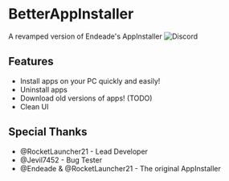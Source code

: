 # BetterAppInstaller
A revamped version of Endeade's AppInstaller
![Discord](https://img.shields.io/discord/915600348721315950)

## Features
- Install apps on your PC quickly and easily!
- Uninstall apps
- Download old versions of apps! (TODO)
- Clean UI

## Special Thanks
- @RocketLauncher21 - Lead Developer
- @Jevil7452 - Bug Tester
- @Endeade & @RocketLauncher21 - The original AppInstaller

